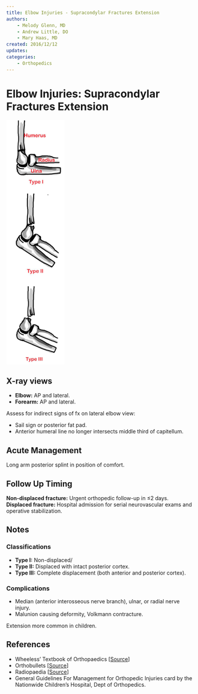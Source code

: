 ```yaml
---
title: Elbow Injuries - Supracondylar Fractures Extension
authors:
    - Melody Glenn, MD
    - Andrew Little, DO
    - Mary Haas, MD
created: 2016/12/12
updates:
categories:
    - Orthopedics
---
```


# Elbow Injuries: Supracondylar Fractures Extension

![Type 1 through 3 supracondylar extension fractures](image-1.png)

## X-ray views

- **Elbow:** AP and lateral.
- **Forearm:** AP and lateral.

Assess for indirect signs of fx on lateral elbow view:
- Sail sign or posterior fat pad.
- Anterior humeral line no longer intersects middle third of capitellum.

## Acute Management

Long arm posterior splint in position of comfort.

## Follow Up Timing

**Non-displaced fracture:** Urgent orthopedic follow-up in &le;2 days.
**Displaced fracture:** Hospital admission for serial neurovascular exams and operative stabilization.

## Notes

### Classifications

- **Type I:** Non-displaced/
- **Type II:** Displaced with intact posterior cortex.
- **Type III:** Complete displacement (both anterior and posterior cortex).

### Complications

- Median (anterior interosseous nerve branch), ulnar, or radial nerve injury.
- Malunion causing deformity, Volkmann contracture.

Extension more common in children.

## References

- Wheeless’ Textbook of Orthopaedics  [[Source](http://Wheelessonline.com)]
- Orthobullets  [[Source](http://OrthoBullets.com)]
- Radiopaedia  [[Source](http://Radiopaedia.org)]
- General Guidelines For Management for Orthopedic Injuries card by the Nationwide Children’s Hospital, Dept of Orthopedics.
